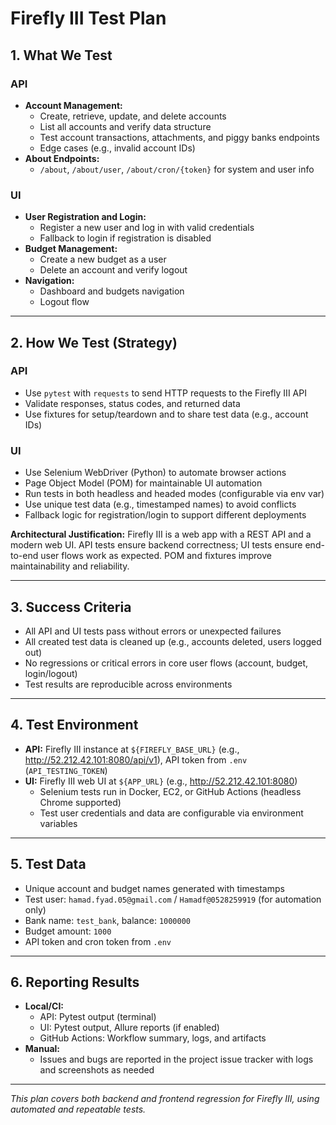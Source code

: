 
# Firefly III Test Plan

## 1. What We Test

### API
- **Account Management:**
  - Create, retrieve, update, and delete accounts
  - List all accounts and verify data structure
  - Test account transactions, attachments, and piggy banks endpoints
  - Edge cases (e.g., invalid account IDs)
- **About Endpoints:**
  - `/about`, `/about/user`, `/about/cron/{token}` for system and user info

### UI
- **User Registration and Login:**
  - Register a new user and log in with valid credentials
  - Fallback to login if registration is disabled
- **Budget Management:**
  - Create a new budget as a user
  - Delete an account and verify logout
- **Navigation:**
  - Dashboard and budgets navigation
  - Logout flow

---

## 2. How We Test (Strategy)

### API
- Use `pytest` with `requests` to send HTTP requests to the Firefly III API
- Validate responses, status codes, and returned data
- Use fixtures for setup/teardown and to share test data (e.g., account IDs)

### UI
- Use Selenium WebDriver (Python) to automate browser actions
- Page Object Model (POM) for maintainable UI automation
- Run tests in both headless and headed modes (configurable via env var)
- Use unique test data (e.g., timestamped names) to avoid conflicts
- Fallback logic for registration/login to support different deployments

**Architectural Justification:**
Firefly III is a web app with a REST API and a modern web UI. API tests ensure backend correctness; UI tests ensure end-to-end user flows work as expected. POM and fixtures improve maintainability and reliability.

---

## 3. Success Criteria
- All API and UI tests pass without errors or unexpected failures
- All created test data is cleaned up (e.g., accounts deleted, users logged out)
- No regressions or critical errors in core user flows (account, budget, login/logout)
- Test results are reproducible across environments

---

## 4. Test Environment
- **API:** Firefly III instance at `${FIREFLY_BASE_URL}` (e.g., http://52.212.42.101:8080/api/v1), API token from `.env` (`API_TESTING_TOKEN`)
- **UI:** Firefly III web UI at `${APP_URL}` (e.g., http://52.212.42.101:8080)
  - Selenium tests run in Docker, EC2, or GitHub Actions (headless Chrome supported)
  - Test user credentials and data are configurable via environment variables

---

## 5. Test Data
- Unique account and budget names generated with timestamps
- Test user: `hamad.fyad.05@gmail.com` / `Hamadf@0528259919` (for automation only)
- Bank name: `test_bank`, balance: `1000000`
- Budget amount: `1000`
- API token and cron token from `.env`

---

## 6. Reporting Results
- **Local/CI:**
  - API: Pytest output (terminal) 
  - UI: Pytest output, Allure reports (if enabled)
  - GitHub Actions: Workflow summary, logs, and artifacts
- **Manual:**
  - Issues and bugs are reported in the project issue tracker with logs and screenshots as needed

---

_This plan covers both backend and frontend regression for Firefly III, using automated and repeatable tests._